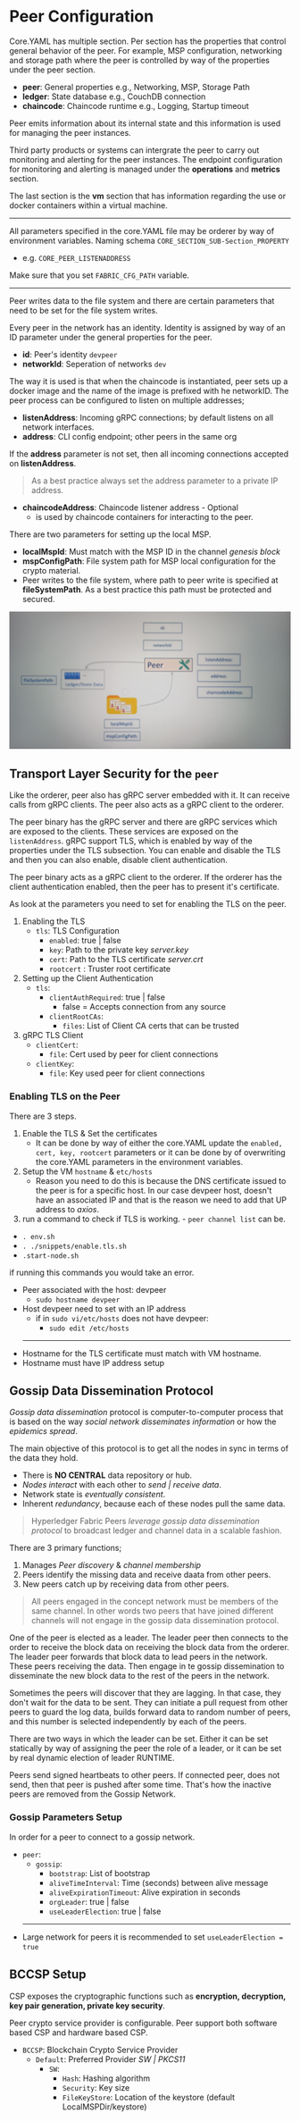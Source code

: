 # Peer Configuration

Core.YAML has multiple section. Per section has the properties that control general behavior of the peer. For example, MSP configuration, networking and storage path where the peer is controlled by way of the properties under the peer section.

- **peer**: General properties e.g., Networking, MSP, Storage Path
- **ledger**: State database e.g., CouchDB connection
- **chaincode**: Chaincode runtime e.g., Logging, Startup timeout

Peer emits information about its internal state and this information is used for managing the peer instances.

Third party products or systems can intergrate the peer to carry out monitoring and alerting for the peer instances. The endpoint configuration for monitoring and alerting is managed under the **operations** and **metrics** section.

The last section is the **vm** section that has information regarding the use or docker containers within a virtual machine.

---

All parameters specified in the core.YAML file may be orderer by way of environment variables. Naming schema `CORE_SECTION_SUB-Section_PROPERTY`

- e.g. `CORE_PEER_LISTENADDRESS`

Make sure that you set `FABRIC_CFG_PATH` variable.

---

Peer writes data to the file system and there are certain parameters that need to be set for the file system writes.

Every peer in the network has an identity. Identity is assigned by way of an ID parameter under the general properties for the peer.

- **id**: Peer's identity `devpeer`
- **networkId**: Seperation of networks `dev`

The way it is used is that when the chaincode is instantiated, peer sets up a docker image and the name of the image is prefixed with he networkID. The peer process can be configured to listen on multiple addresses;

- **listenAddress**: Incoming gRPC connections; by default listens on all network interfaces.
- **address**: CLI config endpoint; other peers in the same org

If the **address** parameter is not set, then all incoming connections accepted on **listenAddress**.

> As a best practice always set the address parameter to a private IP address.

- **chaincodeAddress**: Chaincode listener address - Optional
  - is used by chaincode containers for interacting to the peer.

There are two parameters for setting up the local MSP.

- **localMspId**: Must match with the MSP ID in the channel _genesis block_
- **mspConfigPath**: File system path for MSP local configuration for the crypto material.
- Peer writes to the file system, where path to peer write is specified at **fileSystemPath**. As a best practice this path must be protected and secured.

![](./core-yaml-generalProps.jpeg)

## Transport Layer Security for the `peer`

Like the orderer, peer also has gRPC server embedded with it. It can receive calls from gRPC clients. The peer also acts as a gRPC client to the orderer.

The peer binary has the gRPC server and there are gRPC services which are exposed to the clients. These services are exposed on the `listenAddress`. gRPC support TLS, which is enabled by way of the properties under the TLS subsection. You can enable and disable the TLS and then you can also enable, disable client authentication.

The peer binary acts as a gRPC client to the orderer. If the orderer has the client authentication enabled, then the peer has to present it's certificate.

As look at the parameters you need to set for enabling the TLS on the peer.

1. Enabling the TLS
   - `tls`: TLS Configuration
     - `enabled`: true | false
     - `key`: Path to the private key _server.key_
     - `cert`: Path to the TLS certificate _server.crt_
     - `rootcert` : Truster root certificate
2. Setting up the Client Authentication
   - `tls`:
     - `clientAuthRequired`: true | false
       - false = Accepts connection from any source
     - `clientRootCAs`:
       - `files`: List of Client CA certs that can be trusted
3. gRPC TLS Client
   - `clientCert`:
     - `file`: Cert used by peer for client connections
   - `clientKey`:
     - `file`: Key used peer for client connections

### Enabling TLS on the Peer

There are 3 steps.

1. Enable the TLS & Set the certificates
   - It can be done by way of either the core.YAML update the `enabled, cert, key, rootcert` parameters or it can be done by of overwriting the core.YAML parameters in the environment variables.
2. Setup the VM `hostname` & `etc/hosts`
   - Reason you need to do this is because the DNS certificate issued to the peer is for a specific host. In our case devpeer host, doesn't have an associated IP and that is the reason we need to add that UP address to _axios_.
3. run a command to check if TLS is working. - `peer channel list` can be.

- `. env.sh`
- `. ./snippets/enable.tls.sh`
- `.start-node.sh`

if running this commands you would take an error.

- Peer associated with the host: devpeer
  - `sudo hostname devpeer`
- Host devpeer need to set with an IP address
  - if in `sudo vi/etc/hosts` does not have devpeer:
    - `sudo edit /etc/hosts`
  ***
- Hostname for the TLS certificate must match with VM hostname.
- Hostname must have IP address setup

## Gossip Data Dissemination Protocol

_Gossip data dissemination_ protocol is computer-to-computer process that is based on the way _social network disseminates information_ or how the _epidemics spread_.

The main objective of this protocol is to get all the nodes in sync in terms of the data they hold.

- There is **NO CENTRAL** data repository or hub.
- _Nodes interact_ with each other to _send | receive data_.
- Network state is _eventually consistent_.
- Inherent _redundancy_, because each of these nodes pull the same data.

> Hyperledger Fabric Peers _leverage gossip data dissemination protocol_ to broadcast ledger and channel data in a scalable fashion.

There are 3 primary functions;

1. Manages _Peer discovery_ & _channel membership_
2. Peers identify the missing data and receive daata from other peers.
3. New peers catch up by receiving data from other peers.

> All peers engaged in the concept network must be members of the same channel. In other words two peers that have joined different channels will not engage in the gossip data dissemination protocol.

One of the peer is elected as a leader. The leader peer then connects to the order to receive the block data on receiving the block data from the orderer. The leader peer forwards that block data to lead peers in the network. These peers receiving the data. Then engage in te gossip dissemination to disseminate the new block data to the rest of the peers in the network.

Sometimes the peers will discover that they are lagging. In that case, they don't wait for the data to be sent. They can initiate a pull request from other peers to guard the log data, builds forward data to random number of peers, and this number is selected independently by each of the peers.

There are two ways in which the leader can be set. Either it can be set statically by way of assigning the peer the role of a leader, or it can be set by real dynamic election of leader RUNTIME.

Peers send signed heartbeats to other peers. If connected peer, does not send, then that peer is pushed after some time. That's how the inactive peers are removed from the Gossip Network.

### Gossip Parameters Setup

In order for a peer to connect to a gossip network.

- `peer`:
  - `gossip`:
    - `bootstrap`: List of bootstrap
    - `aliveTimeInterval`: Time (seconds) between alive message
    - `aliveExpirationTimeout`: Alive expiration in seconds
    - `orgLeader`: true | false
    - `useLeaderElection`: true | false
  ***
- Large network for peers it is recommended to set `useLeaderElection = true`

## BCCSP Setup

CSP exposes the cryptographic functions such as **encryption, decryption, key pair generation, private key security**.

Peer crypto service provider is configurable. Peer support both software based CSP and hardware based CSP.

- `BCCSP`: Blockchain Crypto Service Provider
  - `Default`: Preferred Provider _SW | PKCS11_
    - `SW`:
      - `Hash`: Hashing algorithm
      - `Security`: Key size
      - `FileKeyStore`: Location of the keystore (default LocalMSPDir/keystore)
